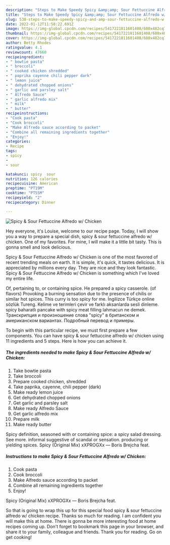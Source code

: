 ```yaml
---
description: "Steps to Make Speedy Spicy &amp;amp; Sour Fettuccine Alfredo w/ Chicken"
title: "Steps to Make Speedy Spicy &amp;amp; Sour Fettuccine Alfredo w/ Chicken"
slug: 538-steps-to-make-speedy-spicy-and-amp-sour-fettuccine-alfredo-w-chicken
date: 2022-01-12T11:58:22.691Z
image: https://img-global.cpcdn.com/recipes/5417221811601408/680x482cq70/spicy-sour-fettuccine-alfredo-w-chicken-recipe-main-photo.jpg
thumbnail: https://img-global.cpcdn.com/recipes/5417221811601408/680x482cq70/spicy-sour-fettuccine-alfredo-w-chicken-recipe-main-photo.jpg
cover: https://img-global.cpcdn.com/recipes/5417221811601408/680x482cq70/spicy-sour-fettuccine-alfredo-w-chicken-recipe-main-photo.jpg
author: Betty Rhodes
ratingvalue: 4.1
reviewcount: 47660
recipeingredient:
- " bowtie pasta"
- " broccoli"
- " cooked chicken shredded"
- " paprika cayenne chili pepper dark"
- " lemon juice"
- " dehydrated chopped onions"
- " garlic and parsley salt"
- " Alfredo Sauce"
- " garlic alfredo mix"
- " milk"
- " butter"
recipeinstructions:
- "Cook pasta"
- "Cook broccoli"
- "Make Alfredo sauce according to packet"
- "Combine all remaining ingredients together"
- "Enjoy!"
categories:
- Recipe
tags:
- spicy
- 
- sour

katakunci: spicy  sour 
nutrition: 126 calories
recipecuisine: American
preptime: "PT19M"
cooktime: "PT55M"
recipeyield: "2"
recipecategory: Dinner

---
```



![Spicy &amp; Sour Fettuccine Alfredo w/ Chicken](https://img-global.cpcdn.com/recipes/5417221811601408/680x482cq70/spicy-sour-fettuccine-alfredo-w-chicken-recipe-main-photo.jpg)

Hey everyone, it's Louise, welcome to our recipe page. Today, I will show you a way to prepare a special dish, spicy &amp; sour fettuccine alfredo w/ chicken. One of my favorites. For mine, I will make it a little bit tasty. This is gonna smell and look delicious.

Spicy &amp; Sour Fettuccine Alfredo w/ Chicken is one of the most favored of recent trending meals on earth. It is simple, it's quick, it tastes delicious. It is appreciated by millions every day. They are nice and they look fantastic. Spicy &amp; Sour Fettuccine Alfredo w/ Chicken is something which I've loved my entire life.

Of, pertaining to, or containing spice. He prepared a spicy casserole. (of flavors) Provoking a burning sensation due to the presence of chilis or similar hot spices. This curry is too spicy for me. İngilizce Türkçe online sözlük Tureng. Kelime ve terimleri çevir ve farklı aksanlarda sesli dinleme. spicy baharatlı pancake with spicy meat filling lahmacun ne demek. Транскрипция и произношение слова &#34;spicy&#34; в британском и американском вариантах. Подробный перевод и примеры.


To begin with this particular recipe, we must first prepare a few components. You can have spicy &amp; sour fettuccine alfredo w/ chicken using 11 ingredients and 5 steps. Here is how you can achieve it.

<!--inarticleads1-->

##### The ingredients needed to make Spicy &amp; Sour Fettuccine Alfredo w/ Chicken:

1. Take  bowtie pasta
1. Take  broccoli
1. Prepare  cooked chicken, shredded
1. Take  paprika, cayenne, chili pepper (dark)
1. Make ready  lemon juice
1. Get  dehydrated chopped onions
1. Get  garlic and parsley salt
1. Make ready  Alfredo Sauce
1. Get  garlic alfredo mix
1. Prepare  milk
1. Make ready  butter


Spicy definition, seasoned with or containing spice: a spicy salad dressing. See more. informal suggestive of scandal or sensation. producing or yielding spices. Spicy (Original Mix) xXPROGXx — Boris Brejcha feat. 

<!--inarticleads2-->

##### Instructions to make Spicy &amp; Sour Fettuccine Alfredo w/ Chicken:

1. Cook pasta
1. Cook broccoli
1. Make Alfredo sauce according to packet
1. Combine all remaining ingredients together
1. Enjoy!


Spicy (Original Mix) xXPROGXx — Boris Brejcha feat. 

So that is going to wrap this up for this special food spicy &amp; sour fettuccine alfredo w/ chicken recipe. Thanks so much for reading. I am confident you will make this at home. There is gonna be more interesting food at home recipes coming up. Don't forget to bookmark this page in your browser, and share it to your family, colleague and friends. Thank you for reading. Go on get cooking!
